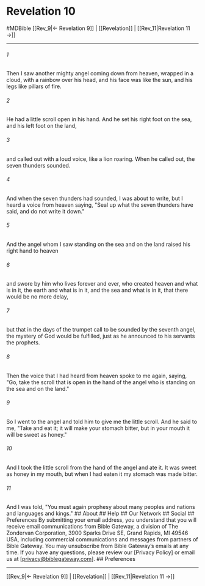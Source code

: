 # Revelation 10
#MDBible
[[Rev_9|← Revelation 9]] | [[Revelation]] | [[Rev_11|Revelation 11 →]]

***






###### 1 


Then I saw another mighty angel coming down from heaven, wrapped in a cloud, with a rainbow over his head, and his face was like the sun, and his legs like pillars of fire. 





###### 2 


He had a little scroll open in his hand. And he set his right foot on the sea, and his left foot on the land, 





###### 3 


and called out with a loud voice, like a lion roaring. When he called out, the seven thunders sounded. 





###### 4 


And when the seven thunders had sounded, I was about to write, but I heard a voice from heaven saying, "Seal up what the seven thunders have said, and do not write it down." 





###### 5 


And the angel whom I saw standing on the sea and on the land raised his right hand to heaven 





###### 6 


and swore by him who lives forever and ever, who created heaven and what is in it, the earth and what is in it, and the sea and what is in it, that there would be no more delay, 





###### 7 


but that in the days of the trumpet call to be sounded by the seventh angel, the mystery of God would be fulfilled, just as he announced to his servants the prophets. 





###### 8 


Then the voice that I had heard from heaven spoke to me again, saying, "Go, take the scroll that is open in the hand of the angel who is standing on the sea and on the land." 





###### 9 


So I went to the angel and told him to give me the little scroll. And he said to me, "Take and eat it; it will make your stomach bitter, but in your mouth it will be sweet as honey." 





###### 10 


And I took the little scroll from the hand of the angel and ate it. It was sweet as honey in my mouth, but when I had eaten it my stomach was made bitter. 





###### 11 


And I was told, "You must again prophesy about many peoples and nations and languages and kings." ## About ## Help ## Our Network ## Social ## Preferences By submitting your email address, you understand that you will receive email communications from Bible Gateway, a division of The Zondervan Corporation, 3900 Sparks Drive SE, Grand Rapids, MI 49546 USA, including commercial communications and messages from partners of Bible Gateway. You may unsubscribe from Bible Gateway&rsquo;s emails at any time. If you have any questions, please review our [Privacy Policy] or email us at [privacy@biblegateway.com]. ## Preferences

***

[[Rev_9|← Revelation 9]] | [[Revelation]] | [[Rev_11|Revelation 11 →]]
